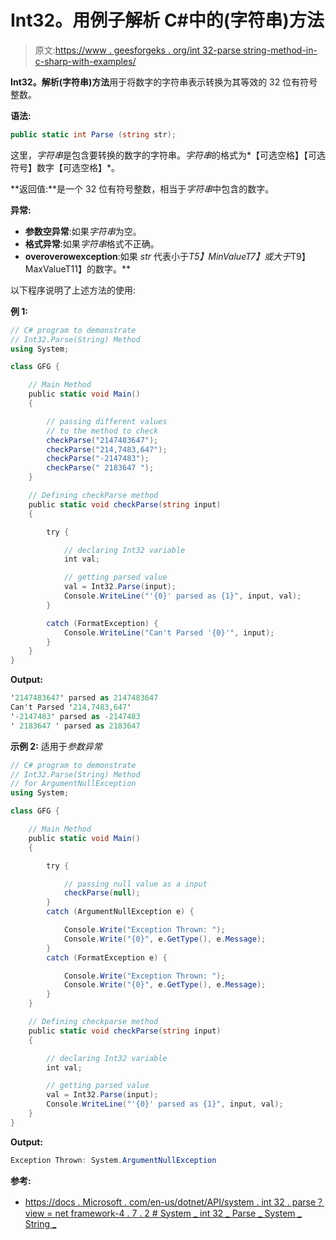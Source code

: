# Int32。用例子解析 C#中的(字符串)方法

> 原文:[https://www . geesforgeks . org/int 32-parse string-method-in-c-sharp-with-examples/](https://www.geeksforgeeks.org/int32-parsestring-method-in-c-sharp-with-examples/)

**Int32。解析(字符串)方法**用于将数字的字符串表示转换为其等效的 32 位有符号整数。

**语法:**

```cs
public static int Parse (string str);
```

这里，*字符串*是包含要转换的数字的字符串。*字符串*的格式为*【可选空格】【可选符号】数字【可选空格】*。

**返回值:**是一个 32 位有符号整数，相当于*字符串*中包含的数字。

**异常:**

*   **参数空异常**:如果*字符串*为空。
*   **格式异常**:如果*字符串*格式不正确。
*   **overoverowexception**:如果 *str* 代表小于*T5】MinValueT7】或大于*T9】MaxValueT11】的数字。**

以下程序说明了上述方法的使用:

**例 1:**

```cs
// C# program to demonstrate
// Int32.Parse(String) Method
using System;

class GFG {

    // Main Method
    public static void Main()
    {

        // passing different values
        // to the method to check
        checkParse("2147483647");
        checkParse("214,7483,647");
        checkParse("-2147483");
        checkParse(" 2183647 ");
    }

    // Defining checkParse method
    public static void checkParse(string input)
    {

        try {

            // declaring Int32 variable
            int val;

            // getting parsed value
            val = Int32.Parse(input);
            Console.WriteLine("'{0}' parsed as {1}", input, val);
        }

        catch (FormatException) {
            Console.WriteLine("Can't Parsed '{0}'", input);
        }
    }
}
```

**Output:**

```cs
'2147483647' parsed as 2147483647
Can't Parsed '214,7483,647'
'-2147483' parsed as -2147483
' 2183647 ' parsed as 2183647

```

**示例 2:** 适用于*参数异常*

```cs
// C# program to demonstrate
// Int32.Parse(String) Method
// for ArgumentNullException
using System;

class GFG {

    // Main Method
    public static void Main()
    {

        try {

            // passing null value as a input
            checkParse(null);
        }
        catch (ArgumentNullException e) {

            Console.Write("Exception Thrown: ");
            Console.Write("{0}", e.GetType(), e.Message);
        }
        catch (FormatException e) {

            Console.Write("Exception Thrown: ");
            Console.Write("{0}", e.GetType(), e.Message);
        }
    }

    // Defining checkparse method
    public static void checkParse(string input)
    {

        // declaring Int32 variable
        int val;

        // getting parsed value
        val = Int32.Parse(input);
        Console.WriteLine("'{0}' parsed as {1}", input, val);
    }
}
```

**Output:**

```cs
Exception Thrown: System.ArgumentNullException

```

**参考:**

*   [https://docs . Microsoft . com/en-us/dotnet/API/system . int 32 . parse？view = net framework-4 . 7 . 2 # System _ int 32 _ Parse _ System _ String _](https://docs.microsoft.com/en-us/dotnet/api/system.int32.parse?view=netframework-4.7.2#System_Int32_Parse_System_String_)